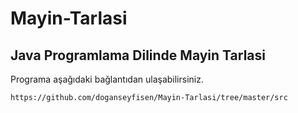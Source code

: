 # Mayin-Tarlasi

## Java Programlama Dilinde Mayin Tarlasi

Programa aşağıdaki bağlantıdan ulaşabilirsiniz.

```
https://github.com/doganseyfisen/Mayin-Tarlasi/tree/master/src
```
